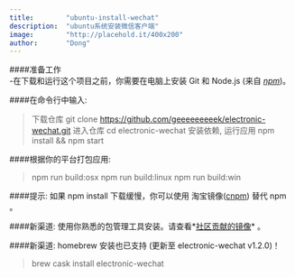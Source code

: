```yaml
---
title:        "ubuntu-install-wechat"
description:  "ubuntu系统安装微信客户端"
image:        "http://placehold.it/400x200"
author:       "Dong"
---
```


####准备工作  
   -在下载和运行这个项目之前，你需要在电脑上安装 Git 和 Node.js (来自 *[npm](https://www.npmjs.com/)*)。

####在命令行中输入:
   > 下载仓库
   >git clone https://github.com/geeeeeeeeek/electronic-wechat.git
   > 进入仓库
   >cd electronic-wechat
   > 安装依赖, 运行应用
   >npm install && npm start
   
####根据你的平台打包应用:
   >npm run build:osx
   >npm run build:linux
   >npm run build:win

####提示: 如果 npm install 下载缓慢，你可以使用 淘宝镜像([cnpm](https://npm.taobao.org/)) 替代 npm 。
   
####新渠道: 使用你熟悉的包管理工具安装。请查看*[社区贡献的镜像](https://github.com/geeeeeeeeek/electronic-wechat/wiki/System-Support-Matrix#%E7%A4%BE%E5%8C%BA%E8%B4%A1%E7%8C%AE%E7%9A%84%E5%AE%89%E8%A3%85%E5%8C%85)* 。
   
####新渠道: homebrew 安装也已支持 (更新至 electronic-wechat v1.2.0)！
   >brew cask install electronic-wechat

